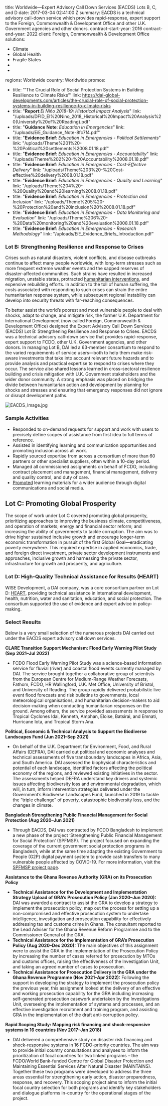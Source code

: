 
title: Worldwide—Expert Advisory Call Down Services (EACDS) Lots B, C, and D
date: 2017-03-04 02:41:00 Z
summary: EACDS is a technical advisory call-down service which provides rapid-response,
  expert support to the Foreign, Commonwealth & Development Office and other U.K.
  Government agencies and other donors.
contract-start-year: 2016
contract-end-year: 2022
client: Foreign, Commonwealth & Development Office
solutions:
- Climate
- Global Health
- Fragile States
-
-
regions: Worldwide
country: Worldwide
promos:
- title: '"The Crucial Role of Social Protection Systems in Building Resilience to
    Climate Risks"'
  link: https://dai-global-developments.com/articles/the-crucial-role-of-social-protection-systems-in-building-resilience-to-climate-risks
- title: "**Report**:_El Niño 2018-19: Historical Impact Analysis_"
  link: "/uploads/DFID_El%20Nino_2018_Historical%20Impact%20Analysis%20(University%20of%20Reading).pdf"
- title: "**Guidance Note**: _Education in Emergencies_"
  link: "/uploads/EiE_Guidance_Note-8fc7f4.pdf"
- title: "**Evidence Brief**: _Education in Emergencies - Political Settlements_"
  link: "/uploads/Theme%201%20-%20Political%20settlements%2008.01.18.pdf"
- title: "**Evidence Brief**: _Education in Emergencies - Accountability_"
  link: "/uploads/Theme%202%20-%20Accountability%2008.01.18.pdf"
- title: "**Evidence Brief**: _Education in Emergencies - Cost-Effective Delivery_"
  link: "/uploads/Theme%203%20-%20Cost-effective%20delivery%2008.01.18.pdf"
- title: "**Evidence Brief**: _Education in Emergencies - Quality and Learning_"
  link: "/uploads/Theme%204%20-%20Quality%20and%20learning%2008.01.18.pdf"
- title: "**Evidence Brief**: _Education in Emergencies - Protection and Inclusion_"
  link: "/uploads/Theme%205%20-%20Protection%20and%20inclusion%20%2008.01.18.pdf"
- title: "**Evidence Brief**: _Education in Emergencies - Data Monitoring and Evaluation_"
  link: "/uploads/Theme%206%20-%20Data%20monitoring%20and%20evaluation%2008.01.18.pdf"
- title: "**Evidence Brief**: _Education in Emergencies - Research Methodology_"
  link: "/uploads/EiE_Evidence_Briefs_Introduction.pdf"


### Lot B: Strengthening Resilience and Response to Crises

Crises such as natural disasters, violent conflicts, and disease outbreaks continue to affect many people worldwide, with long-term stresses such as more frequent extreme weather events and the sapped reserves of disaster-affected communities. Such strains have resulted in increased migration, unstable states, protracted [humanitarian interventions](https://www.calpnetwork.org/blog/five-practical-insights-on-linking-humanitarian-assistance-and-social-protection/), and expensive rebuilding efforts. In addition to the toll of human suffering, the costs associated with responding to such crises can strain the entire humanitarian response system, while subsequent regional instability can develop into security threats with far-reaching consequences.

To better assist the world’s poorest and most vulnerable people to deal with shocks, adapt to change, and mitigate risk, the former U.K. Department for International Development (now called Foreign, Commonwealth & Development Office) designed the Expert Advisory Call Down Services (EACDS) Lot B: Strengthening Resilience and Response to Crises. EACDS was a technical advisory call-down service that provides rapid-response, expert support to FCDO, other U.K. Government agencies, and other donors. In managing Lot B, DAI led a 63-member consortium to respond to the varied requirements of service users—both to help them make risk-aware investments that take into account relevant future hazards and to provide analysis and practical expertise to respond to crises where they occur. The service also shared lessons learned in cross-sectoral resilience building and crisis mitigation with U.K. Government stakeholders and the wider donor community. A strong emphasis was placed on bridging the divide between humanitarian action and development by planning for shocks and stresses and ensuring that emergency responses did not ignore or disrupt development paths.

![EACDS_Image.jpg](/uploads/EACDS_Image.jpg)

### Sample Activities

* Responded to on-demand requests for support and work with users to precisely define scopes of assistance from first idea to full terms of reference.
* Assisted in identifying learning and communication opportunities and promoting inclusion across all work.
* Rapidly sourced expertise from across a consortium of more than 60 partners or other specialist suppliers, often within a 10-day period.
* Managed all commissioned assignments on behalf of FCDO, including contract placement and management, financial management, delivery and quality control, and duty of care.
* [Promoted](https://www.dai.com/news/dai-and-ucl-host-panel-on-risk-financing-for-disaster-preparedness) learning materials for a wider audience through digital communications and social media.

## Lot C: Promoting Global Prosperity

The scope of work under Lot C covered promoting global prosperity, prioritizing approaches to improving the business climate, competitiveness, and operation of markets; energy and financial sector reform; and increasing the ability of governments to tackle corruption. The aim was to drive higher sustained inclusive growth and encourage longer-term economic transformation in pursuit of the first Global Goal—eradicating poverty everywhere. This required expertise in applied economics, trade, and foreign direct investment, private sector development instruments and approaches, inclusive growth and harnessing the private sector, infrastructure for growth and prosperity, and agriculture.

### Lot D: High-Quality Technical Assistance for Results (HEART)

WISE Development, a DAI company, was a core consortium partner on Lot D: [HEART](http://www.heart-resources.org/), providing technical assistance in international development, health, nutrition, water and sanitation, education, and social protection. The consortium supported the use of evidence and expert advice in policy-making.

### Select Results
Below is a very small selection of the numerous projects DAI carried out under the EACDS expert advisory call down services.

**CLARE Transition Support Mechanism: Flood Early Warning Pilot Study (Sep 2021–Jul 2022)**
* FCDO Flood Early Warning Pilot Study was a science-based information service for fluvial (river) and coastal flood events currently managed by DAI. The service brought together a collaborative group of scientists from the European Centre for Medium-Range Weather Forecasts, Fathom, FCDO, HR Wallingford, U.K. Met Office, University of Bristol, and University of Reading. The group rapidly delivered probabilistic live event flood forecasts and risk bulletins to governments, local meteorological organisations, and humanitarian decision-makers to aid decision-making when conducting humanitarian responses on the ground. Among others, the service provided assessments in response to Tropical Cyclones Idai, Kenneth, Amphan, Eloise, Batsirai, and Emnati, Hurricane Iota, and Tropical Storm Ana.

**Political, Economic & Technical Analysis to Support the Biodiverse Landscapes Fund (Jun 2021–Sep 2021)**
* On behalf of the U.K. Department for Environment, Food, and Rural Affairs (DEFRA), DAI carried out political and economic analyses and technical assessments of five transboundary landscapes in Africa, Asia, and South America. DAI assessed the biophysical characteristics and potential of each landscape, identified factors affecting the political economy of the regions, and reviewed existing initiatives in the sector. The assessments helped DEFRA understand key drivers and systemic issues affecting biodiversity loss and environmental degradation, which will, in turn, inform intervention strategies delivered under the Government’s Biodiverse Landscapes Fund, launched in 2019 to tackle the “triple challenge” of poverty, catastrophic biodiversity loss, and the changes in climate.

**Bangladesh Strengthening Public Financial Management for Social Protection (Aug 2020–Jun 2021)**
* Through EACDS, DAI was contracted by FCDO Bangladesh to implement a new phase of the project ‘Strengthening Public Financial Management for Social Protection’ (SPFMSP). The project focused on expanding the coverage of the current government social protection programs in Bangladesh, while at the same time adapting the existing Government to People (G2P) digital payment system to provide cash transfers to many vulnerable people affected by COVID-19. For more information, visit the [SPFMSP project page](https://www.dai.com/our-work/projects/bangladesh-strengthening-public-financial-management-for-social-protection-spfmsp).

**Assistance to the Ghana Revenue Authority (GRA) on its Prosecution Policy**
* **Technical Assistance for the Development and Implementation Strategy Upload of GRA’s Prosecution Policy (Jan 2020–Jun 2020):** DAI was awarded a contract to assist the GRA to develop a strategy to implement the prosecution policy, map out the process for setting up a non-compromised and effective prosecution system to undertake intelligence, investigation and prosecution capability for effectively addressing tax and customs crime in Ghana. The consultant reported to the Lead Adviser for the Ghana Revenue Reform Programme and to the Commissioner General of the GRA.
* **Technical Assistance for the Implementation of GRA’s Prosecution Policy (Aug 2020–Dec 2020):** The main objectives of this assignment were to assist the GRA in the implementation of the Prosecution Policy by increasing the number of cases referred for prosecution by MTOs and customs offices, raising the effectiveness of the Investigation Unit, and taking an agreed number of cases to prosecution.
* **Technical Assistance for Prosecution Delivery in the GRA under the Ghana Revenue Programme (Nov 2021–Apr 2022):** Following the support in developing the strategy to implement the prosecution policy the previous year, this assignment looked at the delivery of an effective and working prosecution capability for the GRA including increasing self-generated prosecution casework undertaken by the Investigations Unit, overseeing the implementation of systems and processes, and an effective investigation recruitment and training program, and assisting GRA in the implementation of the draft anti-corruption policy.

**Rapid Scoping Study: Mapping risk financing and shock-responsive systems in 16 countries (Nov 2017–Jan 2018)**
* DAI delivered a comprehensive study on disaster risk financing and shock-responsive systems in 16 FCDO-priority countries. The aim was to provide initial country consultations and analyses to inform the prioritization of focal countries for two linked programs – the FCDO/World Bank-funded Centre for Global Disaster Protection and Maintaining Essential Services After Natural Disaster (MAINTAINS). Together these two programs were developed to address the three areas essential for strengthening early action, disaster preparedness, response, and recovery. This scoping project aims to inform the initial focal country selection for both programs and identify key stakeholders and dialogue platforms in-country for the operational stages of the project.
